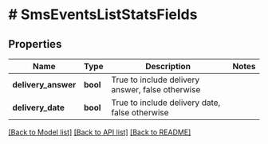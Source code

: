 # # SmsEventsListStatsFields

## Properties

Name | Type | Description | Notes
------------ | ------------- | ------------- | -------------
**delivery_answer** | **bool** | True to include delivery answer, false otherwise | 
**delivery_date** | **bool** | True to include delivery date, false otherwise | 

[[Back to Model list]](../../README.md#documentation-for-models) [[Back to API list]](../../README.md#documentation-for-api-endpoints) [[Back to README]](../../README.md)


